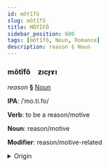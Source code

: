 ```yaml
---
id: môtîfô
slug: môtîfô
title: MÔTÎFÔ
sidebar_position: 680
tags: [môtîfô, Noun, Romance]
description: reason § Noun
---
```


### môtîfô&emsp;<span kind="abugida">ƶıcɟɤı</span>

*reason* **§** [Noun](../../tags/Noun)

**IPA**: /ˈmo.ti.fo/

**Verb**: to be a reason/motive

**Noun**: reason/motive

**Modifier**: reason/motive-related

<details>
    <summary>Origin</summary>
    Spanish motivo [moˈt̪i.β̞o]<br/>
    <em>Romance Language Family</em>
</details>